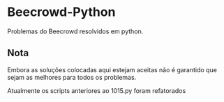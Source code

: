 # Beecrowd-Python

Problemas do Beecrowd resolvidos em python.

## Nota

Embora as soluções colocadas aqui estejam aceitas não é garantido que sejam
as melhores para todos os problemas.

Atualmente os scripts anteriores ao 1015.py foram refatorados

